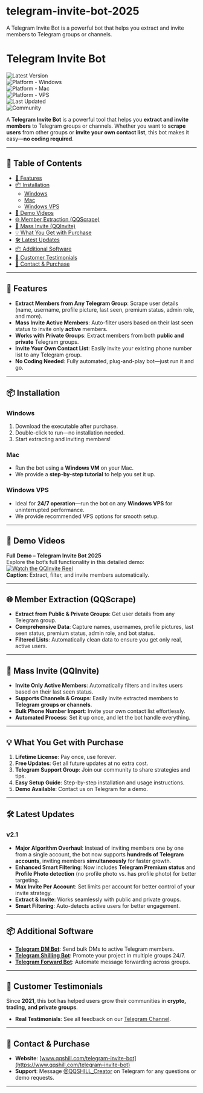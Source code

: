 # telegram-invite-bot-2025
A Telegram Invite Bot is a powerful bot that helps you extract and invite members to Telegram groups or channels.

# Telegram Invite Bot

![Latest Version](https://img.shields.io/badge/version-v2.1-green)  
![Platform - Windows](https://img.shields.io/badge/platform-Windows-blue?logo=windows&logoColor=white)  
![Platform - Mac](https://img.shields.io/badge/platform-Mac-orange?logo=apple)  
![Platform - VPS](https://img.shields.io/badge/platform-Windows%20VPS-blueviolet)  
![Last Updated](https://img.shields.io/badge/updated-March%2020,%202025-informational)  
![Community](https://img.shields.io/badge/community-active-brightgreen)

A **Telegram Invite Bot** is a powerful tool that helps you **extract and invite members** to Telegram groups or channels. Whether you want to **scrape users** from other groups or **invite your own contact list**, this bot makes it easy—**no coding required**.

---

## 📖 Table of Contents
- [🚀 Features](#-features)
- [📦 Installation](#-installation)
  - [Windows](#windows)
  - [Mac](#mac)
  - [Windows VPS](#windows-vps)
- [🎥 Demo Videos](#-demo-videos)
- [🌐 Member Extraction (QQScrape)](#-member-extraction-qqscrape)
- [🔗 Mass Invite (QQInvite)](#-mass-invite-qqinvite)
- [💡 What You Get with Purchase](#-what-you-get-with-purchase)
- [🛠️ Latest Updates](#️-latest-updates)
- [📦 Additional Software](#-additional-software)
- [💬 Customer Testimonials](#-customer-testimonials)
- [🔗 Contact & Purchase](#-contact--purchase)

---

## 🚀 Features

- **Extract Members from Any Telegram Group**: Scrape user details (name, username, profile picture, last seen, premium status, admin role, and more).
- **Mass Invite Active Members**: Auto-filter users based on their last seen status to invite only **active** members.
- **Works with Private Groups**: Extract members from both **public and private** Telegram groups.
- **Invite Your Own Contact List**: Easily invite your existing phone number list to any Telegram group.
- **No Coding Needed**: Fully automated, plug-and-play bot—just run it and go.

---

## 📦 Installation

### Windows
1. Download the executable after purchase.
2. Double-click to run—no installation needed.
3. Start extracting and inviting members!

### Mac  
- Run the bot using a **Windows VM** on your Mac.  
- We provide a **step-by-step tutorial** to help you set it up.

### Windows VPS  
- Ideal for **24/7 operation**—run the bot on any **Windows VPS** for uninterrupted performance.
- We provide recommended VPS options for smooth setup.

---

## 🎥 Demo Videos

**Full Demo – Telegram Invite Bot 2025**  
Explore the bot’s full functionality in this detailed demo:  
[![Watch the QQInvite Reel](https://img.shields.io/badge/Watch%20Reel-Vimeo-blue?logo=vimeo)](https://vimeo.com/1022062521?share=copy)  
**Caption**: Extract, filter, and invite members automatically.

---

## 🌐 Member Extraction (QQScrape)

- **Extract from Public & Private Groups**: Get user details from any Telegram group.
- **Comprehensive Data**: Capture names, usernames, profile pictures, last seen status, premium status, admin role, and bot status.
- **Filtered Lists**: Automatically clean data to ensure you get only real, active users.

---

## 🔗 Mass Invite (QQInvite)

- **Invite Only Active Members**: Automatically filters and invites users based on their last seen status.
- **Supports Channels & Groups**: Easily invite extracted members to **Telegram groups or channels**.
- **Bulk Phone Number Import**: Invite your own contact list effortlessly.
- **Automated Process**: Set it up once, and let the bot handle everything.

---

## 💡 What You Get with Purchase

1. **Lifetime License**: Pay once, use forever.
2. **Free Updates**: Get all future updates at no extra cost.
3. **Telegram Support Group**: Join our community to share strategies and tips.
4. **Easy Setup Guide**: Step-by-step installation and usage instructions.
5. **Demo Available**: Contact us on Telegram for a demo.

---

## 🛠️ Latest Updates
### **v2.1**
- **Major Algorithm Overhaul**: Instead of inviting members one by one from a single account, the bot now supports **hundreds of Telegram accounts**, inviting members **simultaneously** for faster growth.
- **Enhanced Smart Filtering**: Now includes **Telegram Premium status** and **Profile Photo detection** (no profile photo vs. has profile photo) for better targeting.
- **Max Invite Per Account**: Set limits per account for better control of your invite strategy.
- **Extract & Invite**: Works seamlessly with public and private groups.
- **Smart Filtering**: Auto-detects active users for better engagement.

---

## 📦 Additional Software

- **[Telegram DM Bot](https://www.qqshill.com/telegram-dm-bot)**: Send bulk DMs to active Telegram members.
- **[Telegram Shilling Bot](https://www.qqshill.com/telegram-shilling-bot)**: Promote your project in multiple groups 24/7.
- **[Telegram Forward Bot](https://www.qqshill.com/telegram-forwarding-bot)**: Automate message forwarding across groups.

---

## 💬 Customer Testimonials

Since **2021**, this bot has helped users grow their communities in **crypto, trading, and private groups**.  
- **Real Testimonials**: See all feedback on our [Telegram Channel](https://t.me/QQSHILL).

---

## 🔗 Contact & Purchase

- **Website**: [www.qqshill.com/telegram-invite-bot](https://www.qqshill.com/telegram-invite-bot)  
- **Support**: Message [@QQSHILL_Creator](https://t.me/QQSHILL_Creator) on Telegram for any questions or demo requests.

---

